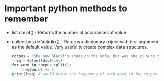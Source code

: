 # Important python methods to remember

* list.count() - Returns the number of occurances of value 

* collections.defaultdict() - Returns a dictionary object with first argument as the default value. Very useful to create complex data structures.

	```python
	corpus = "She saw Sharif's shoes on the sofa. But was she so sure those were Sharif's shoes she saw?"
	freq = defaultdict(int)
	for word in corpus.split():
		freq[word] += 1
	print(freq) # would print the frequency of each word in the corpus
	```
